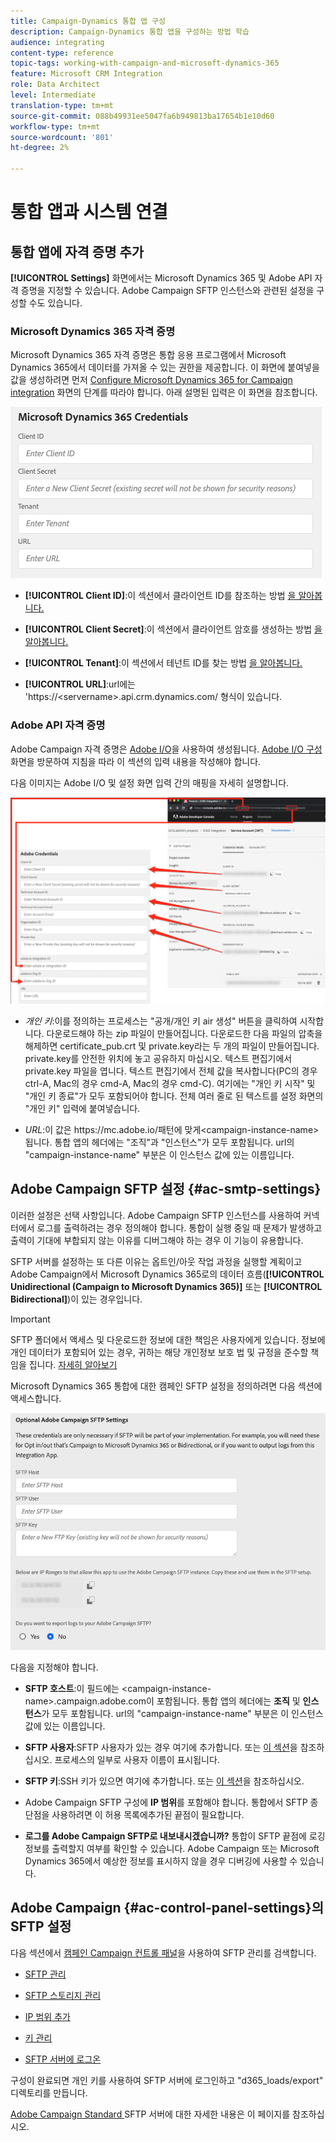 ```yaml
---
title: Campaign-Dynamics 통합 앱 구성
description: Campaign-Dynamics 통합 앱을 구성하는 방법 학습
audience: integrating
content-type: reference
topic-tags: working-with-campaign-and-microsoft-dynamics-365
feature: Microsoft CRM Integration
role: Data Architect
level: Intermediate
translation-type: tm+mt
source-git-commit: 088b49931ee5047fa6b949813ba17654b1e10d60
workflow-type: tm+mt
source-wordcount: '801'
ht-degree: 2%

---
```



# 통합 앱과 시스템 연결

## 통합 앱에 자격 증명 추가

**[!UICONTROL Settings]** 화면에서는 Microsoft Dynamics 365 및 Adobe API 자격 증명을 지정할 수 있습니다. Adobe Campaign SFTP 인스턴스와 관련된 설정을 구성할 수도 있습니다.

### Microsoft Dynamics 365 자격 증명

Microsoft Dynamics 365 자격 증명은 통합 응용 프로그램에서 Microsoft Dynamics 365에서 데이터를 가져올 수 있는 권한을 제공합니다.  이 화면에 붙여넣을 값을 생성하려면 먼저 [Configure Microsoft Dynamics 365 for Campaign integration](../../integrating/using/d365-acs-configure-d365.md) 화면의 단계를 따라야 합니다. 아래 설명된 입력은 이 화면을 참조합니다.

![](assets/do-not-localize/d365-to-acs-ui-page-workflows-settings-d365.png)

* **[!UICONTROL Client ID]**:이 섹션에서 클라이언트 ID를 참조하는 방법 [을 알아봅니다.](../../integrating/using/d365-acs-configure-d365.md#register-a-new-app)

* **[!UICONTROL Client Secret]**:이 섹션에서 클라이언트 암호를 생성하는 방법 [을 알아봅니다.](../../integrating/using/d365-acs-configure-d365.md#generate-a-client-secret)

* **[!UICONTROL Tenant]**:이 섹션에서 테넌트 ID를 찾는 방법 [을 알아봅니다.](../../integrating/using/d365-acs-configure-d365.md#get-the-tenant-id)

* **[!UICONTROL URL]**:url에는 &#39;https://&lt;servername>.api.crm.dynamics.com/ 형식이 있습니다.

### Adobe API 자격 증명

Adobe Campaign 자격 증명은 [Adobe I/O](https://www.adobe.io/)을 사용하여 생성됩니다. [Adobe I/O 구성](../../integrating/using/d365-acs-configure-adobe-io.md) 화면을 방문하여 지침을 따라 이 섹션의 입력 내용을 작성해야 합니다.

다음 이미지는 Adobe I/O 및 설정 화면 입력 간의 매핑을 자세히 설명합니다.

![](assets/do-not-localize/d365-to-acs-ui-page-workflows-settings-adobeio.png)

* *개인 키*:이를 정의하는 프로세스는 &quot;공개/개인 키 air 생성&quot; 버튼을 클릭하여 시작합니다. 다운로드해야 하는 zip 파일이 만들어집니다. 다운로드한 다음 파일의 압축을 해제하면 certificate_pub.crt 및 private.key라는 두 개의 파일이 만들어집니다. private.key를 안전한 위치에 놓고 공유하지 마십시오. 텍스트 편집기에서 private.key 파일을 엽니다. 텍스트 편집기에서 전체 값을 복사합니다(PC의 경우 ctrl-A, Mac의 경우 cmd-A, Mac의 경우 cmd-C). 여기에는 &quot;개인 키 시작&quot; 및 &quot;개인 키 종료&quot;가 모두 포함되어야 합니다. 전체 여러 줄로 된 텍스트를 설정 화면의 &quot;개인 키&quot; 입력에 붙여넣습니다.

* *URL*:이 값은 https\://mc.adobe.io/패턴에 맞게&lt;campaign-instance-name> 됩니다. 통합 앱의 헤더에는 &quot;조직&quot;과 &quot;인스턴스&quot;가 모두 포함됩니다. url의 &quot;campaign-instance-name&quot; 부분은 이 인스턴스 값에 있는 이름입니다.

## Adobe Campaign SFTP 설정 {#ac-smtp-settings}

이러한 설정은 선택 사항입니다. Adobe Campaign SFTP 인스턴스를 사용하여 커넥터에서 로그를 출력하려는 경우 정의해야 합니다. 통합이 실행 중일 때 문제가 발생하고 출력이 기대에 부합되지 않는 이유를 디버그해야 하는 경우 이 기능이 유용합니다.

SFTP 서버를 설정하는 또 다른 이유는 옵트인/아웃 작업 과정을 실행할 계획이고 Adobe Campaign에서 Microsoft Dynamics 365로의 데이터 흐름(**[!UICONTROL Unidirectional (Campaign to Microsoft Dynamics 365)]** 또는 **[!UICONTROL Bidirectional]**)이 있는 경우입니다.

>[!IMPORTANT]
>
>SFTP 폴더에서 액세스 및 다운로드한 정보에 대한 책임은 사용자에게 있습니다. 정보에 개인 데이터가 포함되어 있는 경우, 귀하는 해당 개인정보 보호 법 및 규정을 준수할 책임을 집니다. [자세히 알아보기](../../integrating/using/d365-acs-notices-and-recommendations.md#acs-msdyn-manage-privacy)


Microsoft Dynamics 365 통합에 대한 캠페인 SFTP 설정을 정의하려면 다음 섹션에 액세스합니다.

![](assets/do-not-localize/d365-to-acs-ui-page-workflows-settings-sftp.png)

다음을 지정해야 합니다.

* **SFTP 호스트**:이 필드에는  &lt;campaign-instance-name>.campaign.adobe.com이 포함됩니다. 통합 앱의 헤더에는 **조직** 및 **인스턴스**&#x200B;가 모두 포함됩니다. url의 &quot;campaign-instance-name&quot; 부분은 이 인스턴스 값에 있는 이름입니다.

* **SFTP 사용자**:SFTP 사용자가 있는 경우 여기에 추가합니다. 또는 [이 섹션](#ac-control-panel-settings)을 참조하십시오. 프로세스의 일부로 사용자 이름이 표시됩니다.

* **SFTP 키**:SSH 키가 있으면 여기에 추가합니다. 또는 [이 섹션](#ac-control-panel-settings)을 참조하십시오.

* Adobe Campaign SFTP 구성에 **IP 범위**&#x200B;를 포함해야 합니다. 통합에서 SFTP 종단점을 사용하려면 이 허용 목록에추가된 끝점이 필요합니다.

* **로그를 Adobe Campaign SFTP로 내보내시겠습니까?** 통합이 SFTP 끝점에 로깅 정보를 출력할지 여부를 확인할 수 있습니다. Adobe Campaign 또는 Microsoft Dynamics 365에서 예상한 정보를 표시하지 않을 경우 디버깅에 사용할 수 있습니다.

## Adobe Campaign {#ac-control-panel-settings}의 SFTP 설정

다음 섹션에서 [캠페인 Campaign 컨트롤 패널](https://experienceleague.adobe.com/docs/control-panel/using/control-panel-home.html?lang=ko)을 사용하여 SFTP 관리를 검색합니다.

* [SFTP 관리](https://experienceleague.adobe.com/docs/control-panel/using/sftp-management/about-sftp-management.html?lang=en#sftp-management)

* [SFTP 스토리지 관리](https://experienceleague.adobe.com/docs/control-panel/using/sftp-management/key-management.html?lang=en#installing-ssh-key)

* [IP 범위 추가](https://experienceleague.adobe.com/docs/control-panel/using/sftp-management/ip-range-allow-listing.html?lang=en#sftp-management)

* [키 관리](https://experienceleague.adobe.com/docs/control-panel/using/sftp-management/key-management.html?lang=en#sftp-management)

* [SFTP 서버에 로그온](https://experienceleague.adobe.com/docs/control-panel/using/sftp-management/logging-into-sftp-server.html?lang=en#sftp-management)

구성이 완료되면 개인 키를 사용하여 SFTP 서버에 로그인하고 &quot;d365_loads/export&quot; 디렉토리를 만듭니다.

[Adobe Campaign Standard ](https://experienceleague.adobe.com/docs/campaign-standard-learn/control-panel/sftp-management/monitoring-server-capacity.html?lang=en#sftp-management) SFTP 서버에 대한 자세한 내용은 이 페이지를 참조하십시오.
